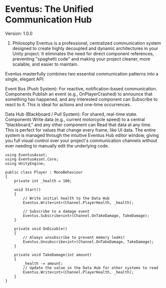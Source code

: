 # Eventus: The Unified Communication Hub
Version: 1.0.0

1. Philosophy
Eventus is a professional, centralized communication system designed to create highly decoupled and dynamic architectures in your Unity project. It eliminates the need for direct component references, preventing "spaghetti code" and making your project cleaner, more scalable, and easier to maintain.

Eventus masterfully combines two essential communication patterns into a single, elegant API:

Event Bus (Push System): For reactive, notification-based communication. Components Publish an event (e.g., OnPlayerCrashed) to announce that something has happened, and any interested component can Subscribe to react to it. This is ideal for actions and one-time occurrences.

Data Hub (Blackboard / Pull System): For shared, real-time state. Components Write data (e.g., current motorcycle speed) to a central "blackboard," and any other component can Read that data at any time. This is perfect for values that change every frame, like UI data.
The entire system is managed through the intuitive Eventus Hub editor window, giving you full visual control over your project's communication channels without ever needing to manually edit the underlying code.



```
using EventusAsset;
using EventusAsset.Core;
using UnityEngine;

public class Player : MonoBehaviour
{
    private int _health = 100;

    void Start()
    {
        // Write initial health to the Data Hub
        Eventus.Write<int>(Channel.PlayerHealth, _health);
        
        // Subscribe to a damage event
        Eventus.Subscribe<int>(Channel.OnTakeDamage, TakeDamage);
    }

    private void OnDisable()
    {
        // Always unsubscribe to prevent memory leaks!
        Eventus.Unsubscribe<int>(Channel.OnTakeDamage, TakeDamage);
    }

    private void TakeDamage(int amount)
    {
        _health -= amount;
        // Update the value in the Data Hub for other systems to read
        Eventus.Write<int>(Channel.PlayerHealth, _health);
    }
}
```
